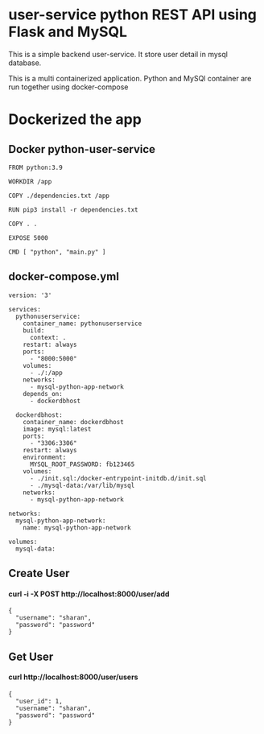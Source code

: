 # user-service python REST API  using Flask and MySQL

This is a simple backend user-service. It store user detail in mysql database.

This is a multi containerized application. Python and MySQl container are run together using docker-compose

# Dockerized the app

## Docker python-user-service

```
FROM python:3.9

WORKDIR /app

COPY ./dependencies.txt /app

RUN pip3 install -r dependencies.txt

COPY . .

EXPOSE 5000

CMD [ "python", "main.py" ]
```

## docker-compose.yml
```
version: '3'

services:
  pythonuserservice:
    container_name: pythonuserservice
    build: 
      context: .
    restart: always
    ports:
      - "8000:5000"
    volumes:
      - ./:/app
    networks:
      - mysql-python-app-network
    depends_on:
      - dockerdbhost

  dockerdbhost:
    container_name: dockerdbhost
    image: mysql:latest
    ports:
      - "3306:3306"
    restart: always
    environment:
      MYSQL_ROOT_PASSWORD: fb123465
    volumes:
      - ./init.sql:/docker-entrypoint-initdb.d/init.sql
      - ./mysql-data:/var/lib/mysql 
    networks:
      - mysql-python-app-network

networks:
  mysql-python-app-network:
    name: mysql-python-app-network

volumes:
  mysql-data:

```


## Create User

#### curl -i -X POST http://localhost:8000/user/add
```
{
  "username": "sharan",
  "password": "password"
}
```

## Get User

#### curl http://localhost:8000/user/users
```
{
  "user_id": 1,
  "username": "sharan",
  "password": "password"
}
```